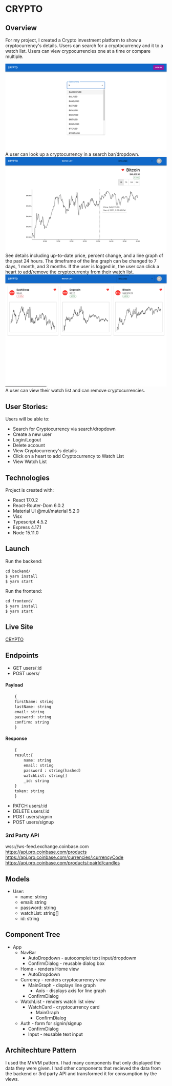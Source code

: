 # CRYPTO

## Overview
For my project, I created a Crypto investment platform to show a cryptocurrency's details. Users can search for a cryptocurrency and it to a watch list. Users can view crypocurrencies one at a time or compare multiple. 

![Home Page View](./frontend/public/home-page.png)
A user can look up a cryptocurrency in a search bar/dropdown. 
![Cryptocurrency View](./frontend/public/crypto-currency-view.png)
See details including up-to-date price, percent change, and a line graph of the past 24 hours. The timeframe of the line graph can be changed to 7 days, 1 month, and 3 months. If the user is logged in, the user can click a heart to add/remove the cryptocurrenty from their watch list. 
![Watch List View](./frontend/public/watch-list-view.png)
A user can view their watch list and can remove cryptocurrencies. 

## User Stories:
Users will be able to:
- Search for Cryptocurrency via search/dropdown
- Create a new user
- Login/Logout
- Delete account
- View Cryptocurrency's details
- Click on a heart to add Cryptocurrency to Watch List
- View Watch List

## Technologies
Project is created with:
- React 17.0.2
- React-Router-Dom 6.0.2
- Material UI @mui/material 5.2.0
- Visx
- Typescript 4.5.2
- Express 4.17.1
- Node 15.11.0

## Launch
Run the backend:

```
cd backend/
$ yarn install
$ yarn start
```
Run the frontend:
```
cd frontend/
$ yarn install
$ yarn start
```

## Live Site
<a href="https://crypto-investment-platform.netlify.app/" target="_blank">CRYPTO</a>

## Endpoints
- GET users/:id
- POST users/
#### Payload
```
    { 
    firstName: string
    lastName: string
    email: string
    password: string
    confirm: string 
    }
```
#### Response
```
    {
    result:{
        name: string
        email: string
        password : string(hashed)
        watchList: string[]
        _id: string
    }
    token: string
    }
```
- PATCH users/:id
- DELETE users/:id
- POST users/signin
- POST users/signup

### 3rd Party API
wss://ws-feed.exchange.coinbase.com
https://api.pro.coinbase.com/products
https://api.pro.coinbase.com/currencies/:currencyCode
https://api.pro.coinbase.com/products/:pairId/candles

## Models
- User:
    - name: string
    - email: string
    - password: string
    - watchList: string[]
    - id: string

## Component Tree
- App
    - NavBar
        - AutoDropdown - autocomplet text input/dropdowm
        - ConfirmDialog - reusable dialog box
    - Home - renders Home view
        - AutoDropdown
    - Currency - renders cryptocurrency view
        - MainGraph - displays line graph
            - Axis - displays axis for line graph
        - ConfirmDialog
    - WatchList - renders watch list view
        - WatchCard - cryptocurrency card
            - MainGraph
            - ConfirmDialog
    - Auth - form for signin/signup
        - ConfirmDialog
        - Input - reusable text input

## Architechture Pattern
I used the MVVM pattern. I had many components that only displayed the data they were given. I had other components that recieved the data from the backend or 3rd party API and transformed it for consumption by the views.
